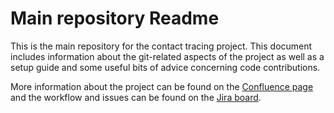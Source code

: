 # Main repository Readme

This is the main repository for the contact tracing project. This document 
includes information about the git-related aspects of the project as well as
a setup guide and some useful bits of advice concerning code contributions.

More information
about the project can be found on the 
[Confluence page](https://contracing.atlassian.net/wiki/spaces/CONTRACING/overview?homepageId=32960)
and the workflow and issues can be found on the 
[Jira board](https://contracing.atlassian.net/secure/RapidBoard.jspa?rapidView=4&projectKey=CT).

